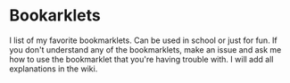 # Bookarklets
I list of my favorite bookmarklets. Can be used in school or just for fun.
If you don't understand any of the bookmarklets, make an issue and ask me how to use the bookmarklet that you're having trouble with. I will add all explanations in the wiki.
